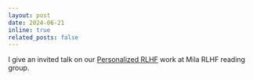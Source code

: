 ```yaml
---
layout: post
date: 2024-06-21
inline: true
related_posts: false
---
```


I give an invited talk on our <a href="https://arxiv.org/abs/2402.05133">Personalized RLHF</a> work at Mila RLHF reading group.
